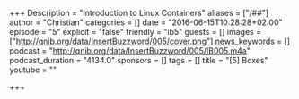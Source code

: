 +++
Description = "Introduction to Linux Containers"
aliases = ["/##"]
author = "Christian"
categories = []
date = "2016-06-15T10:28:28+02:00"
episode = "5"
explicit = "false"
friendly = "ib5"
guests = []
images = ["http://qnib.org/data/InsertBuzzword/005/cover.png"]
news_keywords = []
podcast = "http://qnib.org/data/InsertBuzzword/005/IB005.m4a"
podcast_duration = "4134.0"
sponsors = []
tags = []
title = "[5] Boxes"
youtube = ""

+++
